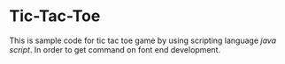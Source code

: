 # Tic-Tac-Toe
This is sample code for tic tac toe game by using scripting language *java script*.
In order to get command on font end development.

